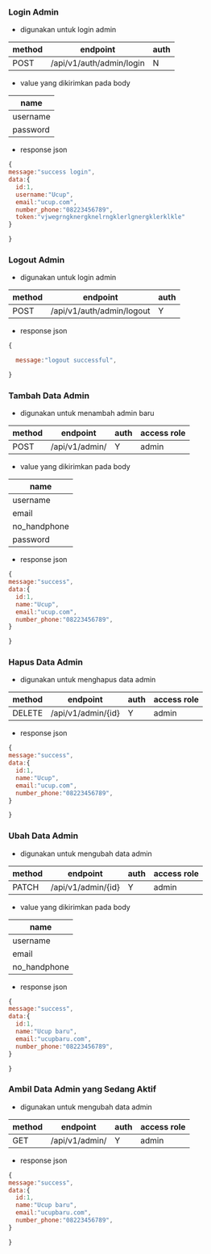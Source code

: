  
 ### Login Admin
 - digunakan untuk login admin

| method | endpoint         | auth   |
|--------|------------------|--------|
| POST   | /api/v1/auth/admin/login   |  N    |

- value yang dikirimkan pada body

| name     | 
|----------|
| username | 
| password | 

- response json

```js
{
message:"success login",
data:{
  id:1,
  username:"Ucup",
  email:"ucup.com",
  number_phone:"08223456789",
  token:"vjwegrngknergknelrngklerlgnergklerklkle"
}

}
```


 ### Logout Admin
 - digunakan untuk login admin

| method | endpoint         | auth   |
|--------|------------------|--------|
| POST   | /api/v1/auth/admin/logout   |  Y   |

- response json

```js
{

  message:"logout successful",

}
```



  ### Tambah Data Admin
 - digunakan untuk menambah admin baru

| method | endpoint         | auth   |access role|
|--------|------------------|--------|-----------|
| POST   | /api/v1/admin/   |  Y     |admin      |

- value yang dikirimkan pada body

| name     | 
|----------|
| username | 
| email    | 
| no_handphone | 
| password |

- response json
```js
{
message:"success",
data:{
  id:1,
  name:"Ucup",
  email:"ucup.com",
  number_phone:"08223456789",
}

}
```



 ### Hapus Data Admin
 - digunakan untuk menghapus data admin

| method | endpoint         | auth   |access role|
|--------|------------------|--------|-----------|
| DELETE   | /api/v1/admin/{id}   |  Y     |admin      |

- response json
```js
{
message:"success",
data:{
  id:1,
  name:"Ucup",
  email:"ucup.com",
  number_phone:"08223456789",
}

}
```


 ### Ubah Data Admin
 - digunakan untuk mengubah data admin

| method | endpoint         | auth   |access role|
|--------|------------------|--------|-----------|
| PATCH   | /api/v1/admin/{id}   |  Y     |admin      |

- value yang dikirimkan pada body

| name     | 
|----------|
| username | 
| email    | 
| no_handphone | 

- response json
```js
{
message:"success",
data:{
  id:1,
  name:"Ucup baru",
  email:"ucupbaru.com",
  number_phone:"08223456789",
}

}
```


 ### Ambil Data Admin yang Sedang Aktif
 - digunakan untuk mengubah data admin

| method | endpoint         | auth   |access role|
|--------|------------------|--------|-----------|
| GET  | /api/v1/admin/  |  Y     |admin      |


- response json
```js
{
message:"success",
data:{
  id:1,
  name:"Ucup baru",
  email:"ucupbaru.com",
  number_phone:"08223456789",
}

}
```






